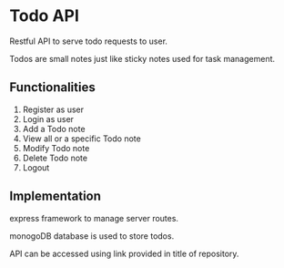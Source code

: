 # Todo API
Restful API to serve todo requests to user.

Todos are small notes just like sticky notes used for task management.

## Functionalities
1. Register as user
2. Login as user
3. Add a Todo note
4. View all or a specific Todo note
5. Modify Todo note
6. Delete Todo note
7. Logout

## Implementation
express framework to manage server routes.

monogoDB database is used to store todos.

API can be accessed using link provided in title of repository.
